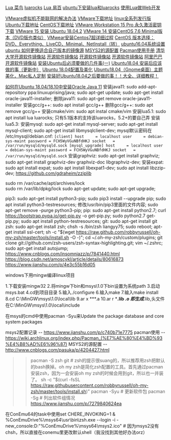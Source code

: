 [Lua 菜鸟](https://www.runoob.com/lua/lua-environment.html)
[luarocks](https://luarocks.org)
[Lua 易百](https://www.yiibai.com/lua/lua_environment.html)
[ubuntu下安装lua和luarocks](https://blog.csdn.net/kgzhang/article/details/72885199)
[使用Lua做Web开发](https://www.jianshu.com/p/94342efd9467)

[VMware虚拟机不能联网的解决办法](https://blog.csdn.net/zhyulo/article/details/78730009)
[VMware下载地址](https://www.vmware.com/products/workstation-pro.html)
[linux全系列发行版](http://www.linuxdown.net/)
[Ubuntu下载地址](https://www.ubuntu.com/download/desktop)
[CentOS下载地址](https://www.centos.org/download/) [](http://isoredirect.centos.org/centos/7/isos/x86_64/CentOS-7-x86_64-DVD-1810.iso) [](https://www.centos.org/) [](https://wiki.centos.org/zh/Manuals/ReleaseNotes/CentOS7.1810)
[VMware Workstation 15 Pro 永久激活密钥 下载](https://blog.csdn.net/felix__h/article/details/82853501)
[VMware 15 安装 Ubuntu 18.04.2](https://www.jianshu.com/p/37d0fd0fbbc1)
[VMware 14 安装CentOS 7.6 Minimal版本（DVD版也类似）](https://blog.csdn.net/alw2009/article/details/85485263) [VMwear安装Centos7超详细过程](https://www.jianshu.com/p/ce08cdbc4ddb?utm_source=tuicool&utm_medium=referral)
[CentOS 版本选择：DVD、Everything、LiveCD、Minimal、NetInstall（转）](https://blog.csdn.net/frank1998819/article/details/84774176)
[ubuntu16.04系统设置](https://blog.csdn.net/gsl371/article/details/79376327)
[ubuntu 如何更换适合自己版本的镜像源](https://blog.csdn.net/qq_29719097/article/details/79281107)
[MSYS2的源配置](https://www.cnblogs.com/findumars/p/4878396.html)
[Pacman使用手册](https://wiki.archlinux.org/index.php/Pacman_(%E7%AE%80%E4%BD%93%E4%B8%AD%E6%96%87))
[清华大学开源软件镜像站](https://mirrors.tuna.tsinghua.edu.cn/ubuntu-releases/)
[开源软件镜像站](https://mirror.bjtu.edu.cn/ubuntu-releases/)
[开源软件镜像站](https://mirrors.ustc.edu.cn/repogen/)
[开源软件镜像站](https://mirrors.ustc.edu.cn/ubuntu-releases/)
[阿里巴巴开源软件镜像站](https://opsx.alibaba.com/mirror)
[安装Ubuntu后必须要做的几件事(一)](https://blog.csdn.net/day_to_die/article/details/78689999)
[Ubuntu18.04 安装后应该做的事（更新中）](https://blog.csdn.net/hymanjack/article/details/80285400)
[Ubuntu 18.04配置及美化](https://blog.csdn.net/ice__snow/article/details/80152068)
[Ubuntu18.04（Gnome桌面）主题美化，Mac私人定制](https://blog.csdn.net/zyqblog/article/details/80152016)
[安装好Ubuntu18.04之后要做的事！！大全、详细教程！](https://blog.csdn.net/haeasringnar/article/details/81809040)

[如何在Ubuntu 18.04/18.10中安装Oracle Java 11](https://www.linuxidc.com/Linux/2018-11/155562.htm)
安装java11: sudo add-apt-repository ppa:linuxuprising/java; sudo apt-get update; sudo apt-get install oracle-java11-installer; 
删除java11: sudo apt-get remove oracle-java11-installer
安装gcc/g++: sudo apt install gcc/g++
删除gcc/g++: sudo apt remove gcc/g++
安装cmake/vim: sudo apt instal cmake/vim
安装lua5.1: sudo apt install lua luarocks;  只有5.1版本的支持该luarocks，5.2+的要自己弄
安装lua5.3: 
安装mysql: sudo apt-get install mysql-server; sudo apt-get install mysql-client; sudo apt-get install libmysqlclient-dev;
    mysql默认密码在 /etc/mysql/debian.cnf:
        ```
        [client]
        host     = localhost
        user     = debian-sys-maint
        password = FCH5WyVGuNBfdHKJ
        socket   = /var/run/mysqld/mysqld.sock
        [mysql_upgrade]
        host     = localhost
        user     = debian-sys-maint
        password = FCH5WyVGuNBfdHKJ
        socket   = /var/run/mysqld/mysqld.sock
        ```
安装graphviz: sudo apt-get install graphviz; sudo apt-get install graphviz-dev graphviz-doc libgraphviz-dev;
安装expat: sudo apt install expat; sudo apt install libexpat1-dev;
sudo apt install libzzip-dev; https://github.com/gdraheim/zziplib

sudo rm /var/cache/apt/archives/lock  
sudo rm /var/lib/dpkg/lock
sudo apt-get update; sudo apt-get upgrade;

pip3: sudo apt-get install python3-pip; sudo pip3 install --upgrade pip; sudo apt install python3-testresources; 修改/usr/bin/pip3里面的文件内容; sudo apt-get remove -purge python3-pip;
pip: sudo apt-get install python2.7; curl https://bootstrap.pypa.io/get-pip.py -o get-pip.py; sudo python2.7 get-pip.py; sudo apt install python-testresources;
git: sudo apt-get install git
zsh: sudo apt-get install zsh; chsh -s /bin/zsh liangyy75; sudo reboot; apt-get install ssl-cert; sh -c "$(wget https://raw.github.com/robbyrussell/oh-my-zsh/master/tools/install.sh -O -)"; cd ~/.oh-my-zsh/custom/plugins; git clone git://github.com/zsh-users/zsh-syntax-highlighting.git; vim ~/.zshrc; sudo apt-get install autojump; 
https://www.cnblogs.com/insomniazz/p/7841440.html https://blog.csdn.net/amoscykl/article/details/80616873 https://www.jianshu.com/p/4e3c55b16d05

windows下用mingw编译linux项目

1.下载安装mingw32
2.将mingw下bin和msys\1.0下bin设置为系统path
3.启动msys.bat
4.cd到项目目录
5.输入./configure
6.输入make
7.输入make install
8.cd C:\MinGW\msys\1.0\local\lib
9.ar x ***.a
10.ar r ***.lib *.o
即生成***.lib,头文件在C:\MinGW\msys\1.0\local\include

在msys的cmd中使用pacman -Syu来Update the package database and core system packages

msys2配置记录 -- https://www.jianshu.com/p/c740b71e7775
pacman使用 -- https://wiki.archlinux.org/index.php/Pacman_(%E7%AE%80%E4%BD%93%E4%B8%AD%E6%96%87)
MSYS2的源配置 -- http://www.cnblogs.com/pasuka/p/4204427.html

>> pacman -S zsh git  # zsh的提示很suang的，所以推荐用zsh把默认的bash换掉。oh my zsh是简化zsh配置的工具。首先通过pacman安装zsh，因为一会安装oh my zsh的时候会用到git，所以也一并装了。
>> sh -c "$(curl -fsSL https://raw.githubusercontent.com/robbyrussell/oh-my-zsh/master/tools/install.sh)"
>> pacman -Syu  # 更新软件包
>> pacman -Sg  # 列出软件组情况
>> https://www.jianshu.com/p/7279840624ea

在ConEmu64的task中使用set CHERE_INVOKING=1 & %ConEmuDrive%\msys64\usr\bin\zsh.exe --login -i -new_console:D:"%ConEmuDrive%\msys64\msys2.ico"  # 因为msys2没有chsh，所以直接在conemu里更改默认shell（我没找到其他好办法orz）